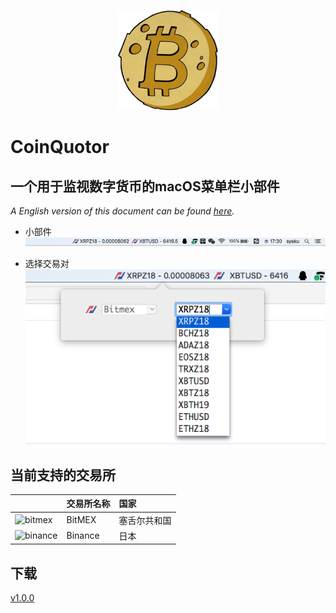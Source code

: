 <p align="center">
  <img height="160" src="Images/CoinQuotor.png" />
</p>

# CoinQuotor

## 一个用于监视数字货币的macOS菜单栏小部件

*A English version of this document can be found [here](README.md).*

- 小部件
![Alt text](Images/1.png "widget")

- 选择交易对
![Alt text](Images/2.png "Select CryptoCurrency")


## 当前支持的交易所

|  | 交易所名称 | 国家 |
| :--- | :--- | :--- |
| ![bitmex](https://user-images.githubusercontent.com/1294454/27766319-f653c6e6-5ed4-11e7-933d-f0bc3699ae8f.jpg) | BitMEX | 塞舌尔共和国 |
| ![binance](https://user-images.githubusercontent.com/1294454/29604020-d5483cdc-87ee-11e7-94c7-d1a8d9169293.jpg) | Binance | 日本 |

## 下载

[v1.0.0](https://github.com/zlq4863947/CoinQuotor/releases/download/v1.0.0/CoinQuotor-v1.0.0.pkg)